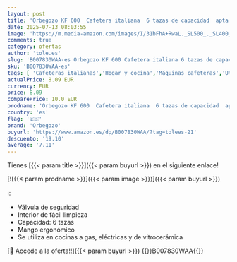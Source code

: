 ```yaml
---
layout: post
title: 'Orbegozo KF 600  Cafetera italiana  6 tazas de capacidad  apta para cocinas a gas  eléctricas y vitrocerámicas  mango ergonómico  válvula de seguridad  interior de fácil limpieza  color plata'
date: 2025-07-13 08:03:55
image: 'https://m.media-amazon.com/images/I/31bFhA+RwaL._SL500_._SL400_.jpg'
comments: true
category: ofertas
author: 'tole.es'
slug: 'B007830WAA-es Orbegozo KF 600 Cafetera italiana 6 tazas de capacidad...'
sku: 'B007830WAA-es'
tags: [ 'Cafeteras italianas','Hogar y cocina','Máquinas cafeteras','Utensilios para café y té','cafetera','orbegozo','🇪🇸', ]
actualPrice: 8.09 EUR
currency: EUR
price: 8.09
comparePrice: 10.0 EUR
prodname: 'Orbegozo KF 600  Cafetera italiana  6 tazas de capacidad  apta para cocinas a gas  eléctricas y vitrocerámicas  mango ergonómico  válvula de seguridad  interior de fácil limpieza  color plata'
country: 'es'
flag: '🇪🇸'
brand: 'Orbegozo'
buyurl: 'https://www.amazon.es/dp/B007830WAA/?tag=tolees-21'
descuento: '19.10'
average: '7.11'
---
```


Tienes [{{< param title >}}]({{< param buyurl >}}) en el siguiente enlace!

[![{{< param prodname >}}]({{< param image >}})]({{< param buyurl >}})

ℹ️:

- Válvula de seguridad
- Interior de fácil limpieza
- Capacidad: 6 tazas
- Mango ergonómico
- Se utiliza en cocinas a gas, eléctricas y de vitrocerámica

[🛒 Accede a la oferta!!]({{< param buyurl >}})
{{<world>}}B007830WAA{{</world>}}

